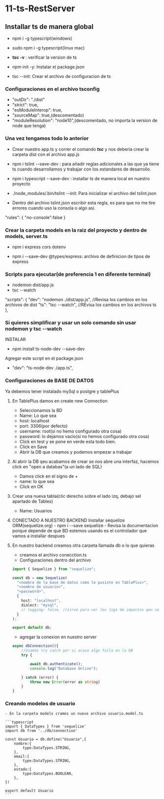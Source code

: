 # 11-ts-RestServer

## Installar ts de manera global

- npm i -g typescript(windows)
- sudo npm i -g typescript(linux mac)
- **tsc -v** : verificar la version de ts

- npm init -y: Instalar el package.json
- tsc --init: Crear el archivo de configuracion de ts

### Configuraciones en el archivo tsconfig

- "outDir": "./dist"
- "strict": true,
- "esModuleInterop": true,
- "sourceMap": true,(descomentado)
- "moduleResolution": "node10",(descomentado, no importa la version de node que tenga)

### Una vez tengamos todo lo anterior

- Crear nuestro app.ts y correr el comando _**tsc**_ y nos deberia crear la carpeta dist con el archivo app.js

- npm i tslint --save-dev : para añadir reglas adicionales a las que ya tiene ts cuando desarrollamos y trabajar con los estandares de desarrollo.

- npm i typescript --save-dev : installar ts de manera local en nuestro proyecto

- ./node_modules/.bin/tslint --init: Para inicializar el archivo del tslint.json

- Dentro del archivo tslint.json escribir esta regla, es para que no me tire errores cuando uso la consola o algo asi.

"rules": {
"no-console":false
}

### Crear la carpeta models en la raiz del proyecto y dentro de models, server.ts

- npm i express cors dotenv

- npm i --save-dev @types/express: archivo de definicion de tipos de express

### Scripts para ejecutar(de preferencia 1 en diferente terminal)

- nodemon dist/app.js
- tsc --watch

"scripts": {
"dev": "nodemon ./dist/app.js", //Revisa los cambios en los archivos de dist
"ts": "tsc --watch", //REvisa los cambios en los archivos ts
},

### Si quieres simplificar y usar un solo comando sin usar nodemon y tsc --watch

INSTALAR

- npm install ts-node-dev --save-dev

Agregar este script en el package.json

- "dev": "ts-node-dev ./app.ts",

### Configuraciones de BASE DE DATOS

Ya debemos tener instalado mySql o postgre y tablePlus

1. En TablePlus damos en create new Connection

   - Seleccionamos la BD
   - Name: Lo que sea
   - host: localhost
   - port: 3306(por defecto)
   - username: root(si no hemo configurado otra cosa)
   - password: lo dejamos vacio(si no hemos configurado otra cosa)
   - Click en test y se pone en verde esta todo bien.
   - Click en Save
   - Abrir la DB que creamos y podemos empezar a trabajar

2. Al abrir la DB qeu acabamos de crear se nos abre una interfaz, hacemos click en "open a databas"(a un lado de SQL)
   - Damos click en el signo de +
   - name: lo que sea
   - Click en OK
3. Crear una nueva tabla(clic derecho sobre el lado izq, debajo sel apartado de Tables)

   - Name: Usuarios

4. CONECTADO A NUESTRO BACKEND
   Installar sequelize ORM(sequelize.org) - npm i --save sequelize - Revisa la documentacion porque depende de que BD estemos usando es el controlador que vamos a installar despues

5. En nuestro backend creamos otra carpeta llamada db o lo que quieras

   - creamos el archivo conecction.ts
   - Configuraciones dentro del archivo

   ```typescript
   import { Sequelize } from "sequelize";

   const db = new Sequelize(
     "<nombre de la base de datos como le pusiste en TablePlus>",
     "<nombre de usuario>",
     "<password>",
     {
       host: "localhost",
       dialect: "mysql",
       // logging: false, //sirve para ver los logs de impactos qeu se hacen en la base de datos
     }
   );

   export default db;
   ```

   - agregar la conexion en nuestro server

   ```typescript
   async dbConnection(){
       //Usamos try catch por si acaso algo falla en la DB
       try {

           await db.authenticate();
           console.log("Database Online");

       } catch (error) {
           throw new Error(error as string)
       }
   }
   ```

### Creando modelos de usuario

    - En la carpeta models cramos un nuevo archivo usuario.model.ts

    ```typescript
    import { DataTypes } from 'sequelize'
    import db from '../db/connection'

    const Usuario = db.define("Usuario",{
        nombre:{
            type:DataTypes.STRING,
        },
        email:{
            type:DataTypes.STRING,
        },
        estado:{
            type:DataTypes.BOOLEAN,
        },
    })

    export default Usuario
    ```
